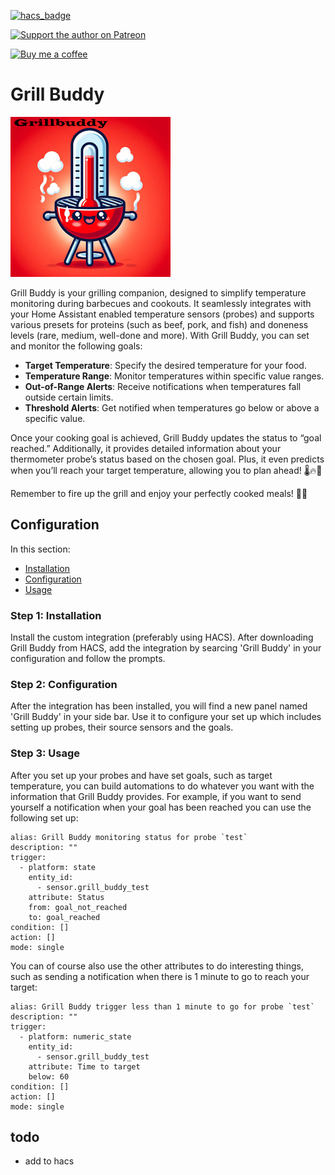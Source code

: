 [![hacs_badge](https://img.shields.io/badge/HACS-Default-orange.svg)](https://github.com/hacs/integration)

[![Support the author on Patreon][patreon-shield]][patreon]

[![Buy me a coffee][buymeacoffee-shield]][buymeacoffee]

[patreon-shield]: https://frenck.dev/wp-content/uploads/2019/12/patreon.png
[patreon]: https://www.patreon.com/dutchdatadude

[buymeacoffee]: https://www.buymeacoffee.com/dutchdatadude
[buymeacoffee-shield]: https://www.buymeacoffee.com/assets/img/custom_images/orange_img.png

# Grill Buddy
![](icon.png?raw=true)

Grill Buddy is your grilling companion, designed to simplify temperature monitoring during barbecues and cookouts. It seamlessly integrates with your Home Assistant enabled temperature sensors (probes) and supports various presets for proteins (such as beef, pork, and fish) and doneness levels (rare, medium, well-done and more). With Grill Buddy, you can set and monitor the following goals:

- **Target Temperature**: Specify the desired temperature for your food.
- **Temperature Range**: Monitor temperatures within specific value ranges.
- **Out-of-Range Alerts**: Receive notifications when temperatures fall outside certain limits.
- **Threshold Alerts**: Get notified when temperatures go below or above a specific value.

Once your cooking goal is achieved, Grill Buddy updates the status to “goal reached.” Additionally, it provides detailed information about your thermometer probe’s status based on the chosen goal. Plus, it even predicts when you’ll reach your target temperature, allowing you to plan ahead! 🌡️🔥🍖

Remember to fire up the grill and enjoy your perfectly cooked meals! 🎉🔥


## Configuration
In this section:
- [Installation](#step-1-installation)
- [Configuration](#step-2-configuration)
- [Usage](#step-3-usage)
  
### Step 1: Installation
Install the custom integration (preferably using HACS). After downloading Grill Buddy from HACS, add the integration by searcing 'Grill Buddy' in your configuration and follow the prompts.

### Step 2: Configuration
After the integration has been installed, you will find a new panel named 'Grill Buddy' in your side bar. Use it to configure your set up which includes setting up probes, their source sensors and the goals.

### Step 3: Usage
After you set up your probes and have set goals, such as target temperature, you can build automations to do whatever you want with the information that Grill Buddy provides.
For example, if you want to send yourself a notification when your goal has been reached you can use the following set up:

```
alias: Grill Buddy monitoring status for probe `test`
description: ""
trigger:
  - platform: state
    entity_id:
      - sensor.grill_buddy_test
    attribute: Status
    from: goal_not_reached
    to: goal_reached
condition: []
action: []
mode: single
```

You can of course also use the other attributes to do interesting things, such as sending a notification when there is 1 minute to go to reach your target:
```
alias: Grill Buddy trigger less than 1 minute to go for probe `test`
description: ""
trigger:
  - platform: numeric_state
    entity_id:
      - sensor.grill_buddy_test
    attribute: Time to target
    below: 60
condition: []
action: []
mode: single
```

## todo
- add to hacs
